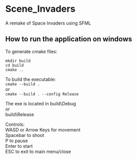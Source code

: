 # Scene_Invaders
A remake of Space Invaders using SFML
## How to run the application on windows

To generate cmake files: <br />
```
mkdir build
cd build
cmake ..
```
To build the executable: <br />
`cmake --build .` <br />
or <br />
`cmake --build . --config Release` <br />


The exe is located in build\Debug <br />
or <br />
build\Release <br />

Controls: <br />
WASD or Arrow Keys for movement <br />
Spacebar to shoot <br />
P to pause <br />
Enter to start <br />
ESC to exit to main menu/close <br />
